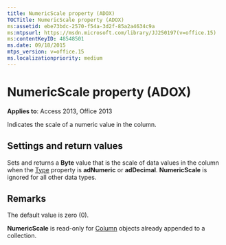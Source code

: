 ```yaml
---
title: NumericScale property (ADOX)
TOCTitle: NumericScale property (ADOX)
ms:assetid: ebe73bdc-2570-f54a-3d2f-85a2a4634c9a
ms:mtpsurl: https://msdn.microsoft.com/library/JJ250197(v=office.15)
ms:contentKeyID: 48548501
ms.date: 09/18/2015
mtps_version: v=office.15
ms.localizationpriority: medium
---
```


# NumericScale property (ADOX)


**Applies to**: Access 2013, Office 2013

Indicates the scale of a numeric value in the column.

## Settings and return values

Sets and returns a **Byte** value that is the scale of data values in the column when the [Type](https://docs.microsoft.com/office/vba/access/concepts/miscellaneous/type-property-columnadox) property is **adNumeric** or **adDecimal**. **NumericScale** is ignored for all other data types.

## Remarks

The default value is zero (0).

**NumericScale** is read-only for [Column](column-object-adox.md) objects already appended to a collection.

